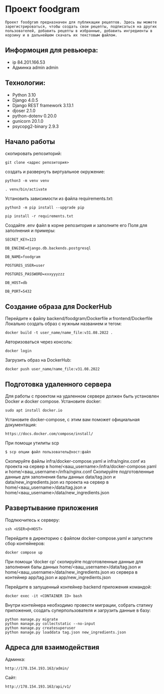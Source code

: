 # Проект foodgram

```
Проект foodgram предназначен для публикации рецептов. Здесь вы можете зарегистрироваться, чтобы создать свои рецепты, подписаться на других пользователей, добавить рецепты в избранные, добавить ингредиенты в корзину и в дальнейшем скачать их текстовым файлом.
```

## Информоция для ревьюера:
- ip 84.201.166.53
- Админка admin admin

## Технологии:
- Python 3.10
- Django 4.0.5
- Django REST framework 3.13.1
- djoser 2.1.0
- python-dotenv 0.20.0
- gunicorn 20.1.0
- psycopg2-binary 2.9.3

## Начало работы
скопировать репозиторий:
```
git clone <адрес репозитория>
```
создать и развернуть виртуальное окружение:
```
python3 -m venv venv
```
```
. venv/bin/activate
```
Установить зависимости из файла requirements.txt:
```
python3 -m pip install --upgrade pip
```
```
pip install -r requirements.txt
```
Создайте .env файл в корне репозитория и заполните его
Поля для заполнения и примеры:
```
SECRET_KEY=123

DB_ENGINE=django.db.backends.postgresql

DB_NAME=foodgram

POSTGRES_USER=user

POSTGRES_PASSWORD=xxxyyyzzz

DB_HOST=db

DB_PORT=5432
```

## Создание образа для DockerHub
Перейдите к файлу backend/foodgram/Dockerfile и frontend/Dockerfile
Локально создать образ с нужным названием и тегом:
```
docker build -t user_name/name_file:v31.08.2022 .
```
Авторизоваться через консоль:
```
docker login
```
Загрузить образ на DockerHub:
```
docker push user_name/name_file:v31.08.2022 
```

## Подготовка удаленного сервера
Для работы с проектом на удаленном сервере должен быть установлен Docker и docker compose.
Установите docker:
```
sudo apt install docker.io 
```
Установите docker-compose, с этим вам поможет официальная документация:
```
https://docs.docker.com/compose/install/
```
При помощи утилиты scp
```
$ scp опции файл пользователь@хост:файл
```
Скопируйте файлы infra/docker-compose.yaml и infra/nginx.conf из проекта на сервер в home/<ваш_username>/infra/docker-compose.yaml и home/<ваш_username>/infra/nginx.conf
Скопируйте подготовленные данные для заполнения балы данных data/tag.json и data/new_ingredients.json из проекта на сервер в home/<ваш_username>/data/tag.json и home/<ваш_username>/data/new_ingredients.json

## Развертывание приложения
Подлкючитесь к серверу:
```
ssh <USER>@<HOST>
```
Перейдите в директорию с файлом docker-compose.yaml и запустите сбор контейнеров:
```
docker compose up
```
При помощи 'docker cp' скопируйте подготовленные данные для заполнения балы данных home/<ваш_username>/data/tag.json и home/<ваш_username>/data/new_ingredients.json из сервера в контейнер app/tag.json и app/new_ingredients.json

Перейдите в запущенный контейнер backend приложения командой:
```
docker exec -it <CONTAINER ID> bash
```
Внутри контейнера необходимо провести миграции, собрать статику приложения, создать суперпользователя и загрузить данные в базу:
```
python manage.py migrate
python manage.py collectstatic --no-input
python manage.py createsuperuser
python manage.py loaddata tag.json new_ingredients.json
```

## Адреса для взаимодействия
Админка:
```
http://178.154.193.163/admin/
```
Сайт:
```
http://178.154.193.163/api/v1/
```
